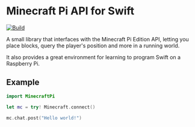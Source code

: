 # Minecraft Pi API for Swift

[![Build](https://github.com/fwcd/swift-minecraft-pi/actions/workflows/linux.yml/badge.svg)](https://github.com/fwcd/swift-minecraft-pi/actions/workflows/linux.yml)

A small library that interfaces with the Minecraft Pi Edition API, letting you place blocks, query the player's position and more in a running world.

It also provides a great environment for learning to program Swift on a Raspberry Pi.

## Example

```swift
import MinecraftPi

let mc = try! Minecraft.connect()

mc.chat.post("Hello world!")
```
